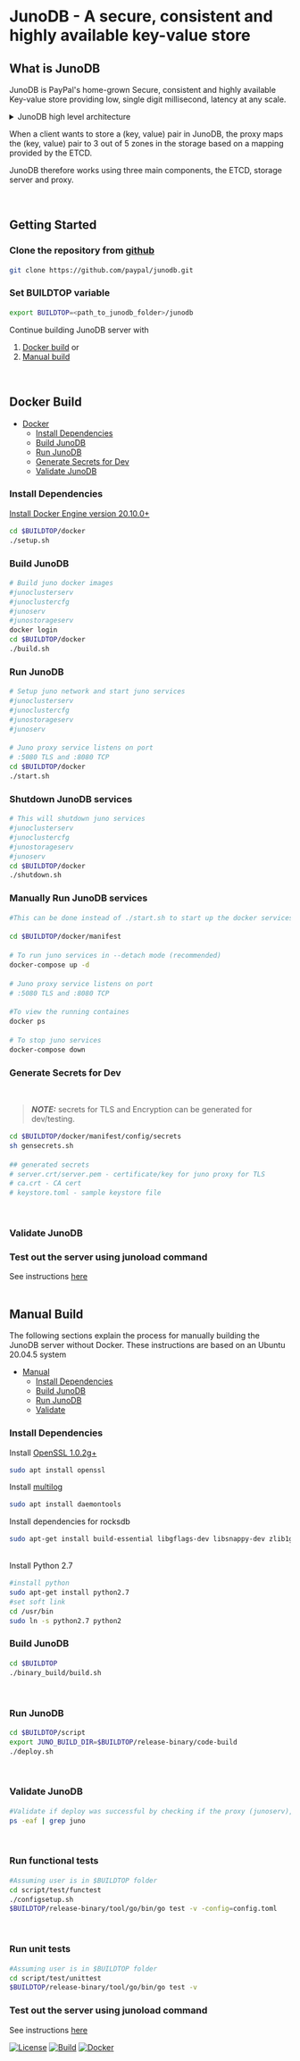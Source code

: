 # JunoDB - A secure, consistent and highly available key-value store


## What is JunoDB
JunoDB is PayPal's home-grown Secure, consistent and highly available Key-value store providing low, single digit millisecond, latency at any scale. 

<details>
  <summary>JunoDB high level architecture</summary>
   
<img
  src="./docs/JunoDBHighLevelArch.png"
  style="display: inline-block; margin: 0 auto; max-width: 600px">

</details>

When a client wants to store a (key, value) pair in JunoDB, the proxy maps the (key, value) pair to 3 out of 5 zones in the storage based on a mapping provided by the ETCD. 

JunoDB therefore works using three main components, the ETCD, storage server and proxy. 

</details>
<br>



## Getting Started

### Clone the repository from [github](https://github.com/paypal/junodb)

```bash
git clone https://github.com/paypal/junodb.git
```

### Set BUILDTOP variable

```bash
export BUILDTOP=<path_to_junodb_folder>/junodb
```

Continue building JunoDB server with 
1. [Docker build](#docker-build) or 
2. [Manual build](#manual-build) 
<br>

## Docker Build

* [Docker](#docker-build)    
    * [Install Dependencies](#docker_install_dependencies)
    * [Build JunoDB](#docker_build_junodb)
    * [Run JunoDB](#docker_run_junodb)
    * [Generate Secrets for Dev](#docker_secrets)
    * [Validate JunoDB](#docker_validate_junodb)


<!-- toc -->

### <h3 id="docker_install_dependencies">Install Dependencies</h3>
[Install Docker Engine version 20.10.0+](https://docs.docker.com/engine/install/ubuntu/)

```bash
cd $BUILDTOP/docker
./setup.sh
```
### <h3 id="docker_build_junodb">Build JunoDB</h3>
```bash
# Build juno docker images
#junoclusterserv
#junoclustercfg
#junoserv
#junostorageserv
docker login
cd $BUILDTOP/docker
./build.sh 
```

### <h3 id="docker_run_junodb">Run JunoDB</h3>
```bash
# Setup juno network and start juno services
#junoclusterserv
#junoclustercfg
#junostorageserv
#junoserv

# Juno proxy service listens on port 
# :5080 TLS and :8080 TCP
cd $BUILDTOP/docker
./start.sh 

```

### Shutdown JunoDB services
```bash
# This will shutdown juno services
#junoclusterserv
#junoclustercfg
#junostorageserv
#junoserv
cd $BUILDTOP/docker
./shutdown.sh 

```

### Manually Run JunoDB services
```bash
#This can be done instead of ./start.sh to start up the docker services

cd $BUILDTOP/docker/manifest

# To run juno services in --detach mode (recommended)
docker-compose up -d

# Juno proxy service listens on port 
# :5080 TLS and :8080 TCP

#To view the running containes 
docker ps

# To stop juno services
docker-compose down
```
### <h3 id="docker_secrets">Generate Secrets for Dev</h3>

<br>

> **_NOTE:_**  secrets for TLS and Encryption can be generated for dev/testing.
```bash 
cd $BUILDTOP/docker/manifest/config/secrets 
sh gensecrets.sh

## generated secrets
# server.crt/server.pem - certificate/key for juno proxy for TLS 
# ca.crt - CA cert
# keystore.toml - sample keystore file
```
<br>

### <h3 id="docker_validate_junodb">Validate JunoDB</h3>

### Test out the server using junoload command

See instructions [here](./docs/junoload.md) 
<br>
<br>

## Manual Build

The following sections explain the process for manually building the JunoDB server without Docker. These instructions are based on an Ubuntu 20.04.5 system
* [Manual](#manual-build)    
    * [Install Dependencies](#manual_install_dependencies)
    * [Build JunoDB](#manual_build_junodb)
    * [Run JunoDB](#manual_run_junodb)
    * [Validate](#manual_validate_junodb)


### <h3 id="manual_install_dependencies">Install Dependencies</h3>

Install [OpenSSL 1.0.2g+](https://www.openssl.org/source/)
```bash
sudo apt install openssl
```



Install [multilog](https://manpages.ubuntu.com/manpages/bionic/man8/multilog.8.html)

```bash
sudo apt install daemontools
```

Install dependencies for rocksdb

```bash
sudo apt-get install build-essential libgflags-dev libsnappy-dev zlib1g-dev libbz2-dev liblz4-dev libzstd-dev -y
```

<br>
Install Python 2.7

```bash
#install python
sudo apt-get install python2.7
#set soft link
cd /usr/bin
sudo ln -s python2.7 python2
```


### <h3 id="manual_build_junodb">Build JunoDB</h3>
```bash
cd $BUILDTOP
./binary_build/build.sh
```
<br>


### <h3 id="manual_run_junodb">Run JunoDB</h3>
```bash
cd $BUILDTOP/script
export JUNO_BUILD_DIR=$BUILDTOP/release-binary/code-build
./deploy.sh
```
<br>


### <h3 id="manual_validate_junodb">Validate JunoDB</h3>
```bash
#Validate if deploy was successful by checking if the proxy (junoserv), storage (junostorageserv), and etcd (junoclusterserv) processes are running
ps -eaf | grep juno
```
<br>


### Run functional tests
```bash
#Assuming user is in $BUILDTOP folder
cd script/test/functest
./configsetup.sh
$BUILDTOP/release-binary/tool/go/bin/go test -v -config=config.toml
```
<br>


### Run unit tests
```bash
#Assuming user is in $BUILDTOP folder
cd script/test/unittest
$BUILDTOP/release-binary/tool/go/bin/go test -v
```

### Test out the server using junoload command

See instructions [here](./docs/junoload.md) 

[def]: #install-dependencies

[![License](http://img.shields.io/:license-Apache%202-blue.svg)](http://www.apache.org/licenses/LICENSE-2.0.txt)
[![Build](https://github.com/paypal/junoDB/actions/workflows/juno_server_bin_build.yml/badge.svg?branch=main)](https://github.com/paypal/junoDB/actions/workflows/juno_server_bin_build.yml)
[![Docker](https://github.com/paypal/junoDB/actions/workflows/juno_server_docker_build.yml/badge.svg?branch=main)](https://github.com/paypal/junoDB/actions/workflows/juno_server_docker_build.yml)

